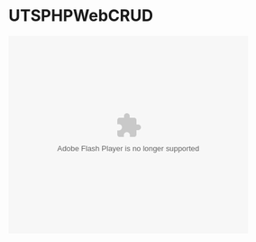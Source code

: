 # UTSPHPWebCRUD

<object width="425" height="350">
  <param name="movie" value="http://www.youtube.com/user/wwwLoveWatercom?v=BTRN1YETpyg" />
  <param name="wmode" value="transparent" />
  <embed src="http://www.youtube.com/user/wwwLoveWatercom?v=BTRN1YETpyg"
         type="application/x-shockwave-flash"
         wmode="transparent" width="425" height="350" />
</object>
